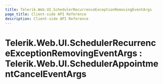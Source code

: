 ```yaml
---
title: Telerik.Web.UI.SchedulerRecurrenceExceptionRemovingEventArgs
page_title: Client-side API Reference
description: Client-side API Reference
---
```


# Telerik.Web.UI.SchedulerRecurrenceExceptionRemovingEventArgs : Telerik.Web.UI.SchedulerAppointmentCancelEventArgs